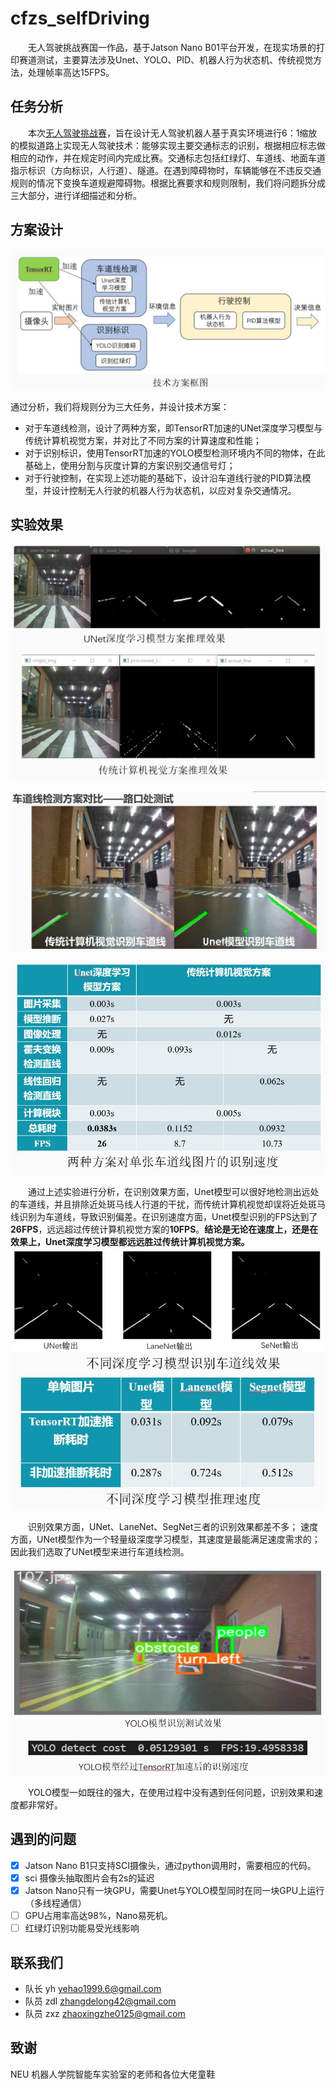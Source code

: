 # cfzs_selfDriving
&emsp;&emsp;无人驾驶挑战赛国一作品，基于Jatson Nano B01平台开发，在现实场景的打印赛道测试，主要算法涉及Unet、YOLO、PID、机器人行为状态机、传统视觉方法，处理帧率高达15FPS。

## 任务分析
&emsp;&emsp;本次[无人驾驶挑战赛](http://ai.jsjds.cn/2021/Default_C.aspx?id1=1&id2=2)，旨在设计无人驾驶机器人基于真实环境进行6：1缩放的模拟道路上实现无人驾驶技术：能够实现主要交通标志的识别，根据相应标志做相应的动作，并在规定时间内完成比赛。交通标志包括红绿灯、车道线、地面车道指示标识（方向标识，人行道）、隧道。在遇到障碍物时，车辆能够在不违反交通规则的情况下变换车道规避障碍物。根据比赛要求和规则限制，我们将问题拆分成三大部分，进行详细描述和分析。

## 方案设计
![](./fig/技术方案框图.jpg)


通过分析，我们将规则分为三大任务，并设计技术方案：
- 对于车道线检测，设计了两种方案，即TensorRT加速的UNet深度学习模型与传统计算机视觉方案，并对比了不同方案的计算速度和性能；
- 对于识别标识，使用TensorRT加速的YOLO模型检测环境内不同的物体，在此基础上，使用分割与灰度计算的方案识别交通信号灯；
- 对于行驶控制，在实现上述功能的基础下，设计沿车道线行驶的PID算法模型，并设计控制无人行驶的机器人行为状态机，以应对复杂交通情况。

## 实验效果
![](./fig/车道线检测方案对比.png)

![](./fig/车道线检测方案对比2.jpg)

![](./fig/车道线检测方案对比3.jpg)

&emsp;&emsp;通过上述实验进行分析，在识别效果方面，Unet模型可以很好地检测出远处的车道线，并且排除近处斑马线人行道的干扰，而传统计算机视觉却误将近处斑马线识别为车道线，导致识别偏差。在识别速度方面，Unet模型识别的FPS达到了**26FPS**，远远超过传统计算机视觉方案的**10FPS**。**结论是无论在速度上，还是在效果上，Unet深度学习模型都远远胜过传统计算机视觉方案。**
![](./fig/不同深度学习模型检测效果.jpg)


&emsp;&emsp;识别效果方面，UNet、LaneNet、SegNet三者的识别效果都差不多；
速度方面，UNet模型作为一个轻量级深度学习模型，其速度是最能满足速度需求的；
因此我们选取了UNet模型来进行车道线检测。

![](./fig/YOLO模型识别效果.jpg)

&emsp;&emsp;YOLO模型一如既往的强大，在使用过程中没有遇到任何问题，识别效果和速度都非常好。

## 遇到的问题
- [x] Jatson Nano B1只支持SCI摄像头，通过python调用时，需要相应的代码。
- [x] sci 摄像头抽取图片会有2s的延迟
- [x] Jatson Nano只有一块GPU，需要Unet与YOLO模型同时在同一块GPU上运行（多线程通信）
- [ ] GPU占用率高达98%，Nano易死机。
- [ ] 红绿灯识别功能易受光线影响

## 联系我们
- 队长  yh   yehao1999.6@gmail.com
- 队员  zdl  zhangdelong42@gmail.com
- 队员  zxz  zhaoxingzhe0125@gmail.com

## 致谢
NEU 机器人学院智能车实验室的老师和各位大佬童鞋
